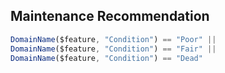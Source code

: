 ## Maintenance Recommendation
```js
DomainName($feature, "Condition") == "Poor" ||
DomainName($feature, "Condition") == "Fair" ||
DomainName($feature, "Condition") == "Dead"
```